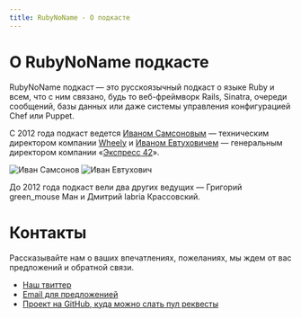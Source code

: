 ```yaml
---
title: RubyNoName - О подкасте
---
```


# О RubyNoName подкасте

RubyNoName подкаст — это русскоязычный подкаст о языке Ruby и всем, что с ним связано, будь то веб-фреймворк Rails,
Sinatra, очереди сообщений, базы данных или даже системы управления конфигурацией Chef или Puppet.

С 2012 года подкаст ведется [Иваном Самсоновым](http://samsonov-ivan.moikrug.ru/) — техническим директором компании
[Wheely](http://wheely.com/) и [Иваном Евтуховичем](http://blog.evtuhovich.ru/about) — генеральным директором компании
«[Экспресс 42](http://express42.com)».

<div class="images">
  <img src="/images/kronos.jpg" title="Иван Самсонов" />
  <img src="/images/brun.jpg" title="Иван Евтухович" />
</div>

До 2012 года подкаст вели два других ведущих — Григорий green_mouse Ман и Дмитрий labria Крассовский.

# Контакты

Рассказывайте нам о ваших впечатлениях, пожеланиях, мы ждем от вас предложений и обратной связи.

* [Наш твиттер](https://twitter.com/#!/rubynoname)
* [Email для предложенией](mailto:evtuhovich@gmail.com)
* [Проект на GitHub, куда можно слать пул реквесты](https://github.com/rubynoname/ShowNotes)
